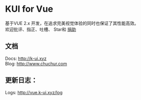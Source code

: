 # KUI for Vue
  基于VUE 2.x 开发，在追求完美视觉体验的同时也保证了其性能高效。  
  欢迎批评、指正、吐槽、 Star和 <a href="https://vue.k-ui.xyz/sponsor">捐助 </a> 
## 文档
Docs: <a href="https://k-ui.xyz"> http://k-ui.xyz </a>  
Blog: <a href="https://www.chuchur.com"> http://www.chuchur.com </a> 

## 更新日志：

Logs: <a href="https://vue.k-ui.xyz/log"> http://vue.k-ui.xyz/log </a>  
